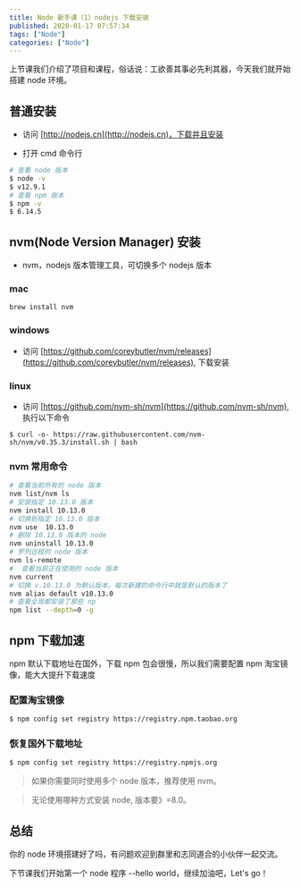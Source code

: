 ```yaml
---
title: Node 新手课（1）nodejs 下载安装
published: 2020-01-17 07:57:34
tags: ["Node"]
categories: ["Node"]
---
```




上节课我们介绍了项目和课程，俗话说：工欲善其事必先利其器，今天我们就开始搭建 node 环境。

## 普通安装

* 访问 [http://nodejs.cn](http://nodejs.cn)，下载并且安装



* 打开 cmd 命令行

```sh
# 查看 node 版本
$ node -v
$ v12.9.1
# 查看 npm 版本
$ npm -v
$ 6.14.5

```

## nvm(Node Version Manager) 安装

* nvm，nodejs 版本管理工具，可切换多个 nodejs 版本

### mac

```sh
brew install nvm 
```

### windows

* 访问 [https://github.com/coreybutler/nvm/releases](https://github.com/coreybutler/nvm/releases), 下载安装


### linux

* 访问 [https://github.com/nvm-sh/nvm](https://github.com/nvm-sh/nvm), 执行以下命令

```
$ curl -o- https://raw.githubusercontent.com/nvm-sh/nvm/v0.35.3/install.sh | bash
```

### nvm 常用命令

```sh
# 查看当前所有的 node 版本
nvm list/nvm ls
# 安装指定 10.13.0 版本
nvm install 10.13.0
# 切换到指定 10.13.0 版本
nvm use  10.13.0 
# 删除 10.13.0 版本的 node
nvm uninstall 10.13.0   
# 罗列远程的 node 版本
nvm ls-remote   
#  查看当前正在使用的 node 版本
nvm current 
# 切换 v.10.13.0 为默认版本，每次新建的命令行中就是默认的版本了
nvm alias default v10.13.0   
# 查看全局都安装了那些 np
npm list --depth=0 -g  
```
## npm 下载加速

npm 默认下载地址在国外，下载 npm 包会很慢，所以我们需要配置 npm 淘宝镜像，能大大提升下载速度

### 配置淘宝镜像

```sh
$ npm config set registry https://registry.npm.taobao.org
```

### 恢复国外下载地址

```sh
$ npm config set registry https://registry.npmjs.org
```

> 如果你需要同时使用多个 node 版本，推荐使用 nvm。

> 无论使用哪种方式安装 node, 版本要》=8.0。

## 总结

你的 node 环境搭建好了吗，有问题欢迎到群里和志同道合的小伙伴一起交流。

下节课我们开始第一个 node 程序 --hello world，继续加油吧，Let's go！
